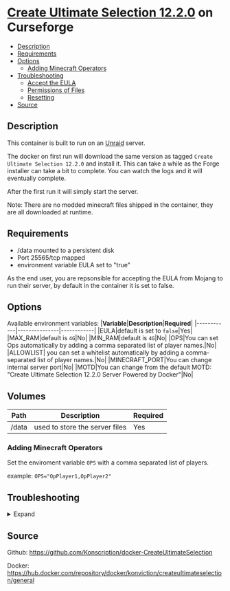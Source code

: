 # [Create Ultimate Selection 12.2.0](https://www.curseforge.com/minecraft/modpacks/create-ultimate-selection) on Curseforge

<!-- toc -->

- [Description](#description)
- [Requirements](#requirements)
- [Options](#options)
  * [Adding Minecraft Operators](#adding-minecraft-operators)
- [Troubleshooting](#troubleshooting)
  * [Accept the EULA](#accept-the-eula)
  * [Permissions of Files](#permissions-of-files)
  * [Resetting](#resetting)
- [Source](#source)

<!-- tocstop -->

## Description

This container is built to run on an [Unraid](https://unraid.net) server.

The docker on first run will download the same version as tagged `Create Ultimate Selection 12.2.0` and install it.  This can take a while as the Forge installer can take a bit to complete.  You can watch the logs and it will eventually complete.

After the first run it will simply start the server.

Note: There are no modded minecraft files shipped in the container, they are all downloaded at runtime.

## Requirements

* /data mounted to a persistent disk
* Port 25565/tcp mapped
* environment variable EULA set to "true"

As the end user, you are repsonsible for accepting the EULA from Mojang to run their server, by default in the container it is set to false.

## Options

Available environment variables:
|**Variable**|**Description**|**Required**|
|------------|---------------|------------|
|EULA|default is set to `false`|Yes|
|MAX_RAM|default is `4G`|No|
|MIN_RAM|default is `4G`|No|
|OPS|You can set Ops automatically by adding a comma separated list of player names.|No|
|ALLOWLIST| you can set a whitelist automatically by adding a comma-separated list of player names.|No|
|MINECRAFT_PORT|You can change internal server port|No|
|MOTD|You can change from the default MOTD: "Create Ultimate Selection 12.2.0 Server Powered by Docker"|No|

## Volumes
|**Path**|**Description**|**Required**|
|--------|---------------|------------|
|/data|used to store the server files|Yes|

### Adding Minecraft Operators

Set the enviroment variable `OPS` with a comma separated list of players.

example:
`OPS="OpPlayer1,OpPlayer2"`

## Troubleshooting
<details><summary>Expand</summary>

### Accept the EULA
Did you pass in the environment variable EULA = `true`?

### File Permissions
This container is designed for [Unraid](https://unraid.net) so the user in the container runs on uid 99 and gid 100.  This may cause permission errors on the /data mount on other systems.

### Resetting
If the install is incomplete for some reason.  Deleting the downloaded server file in /data will restart the install/upgrade process.
</details>

## Source
Github: https://github.com/Konscription/docker-CreateUltimateSelection

Docker: https://hub.docker.com/repository/docker/konviction/createultimateselection/general